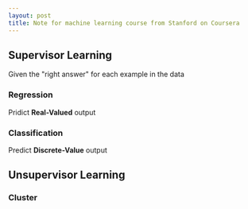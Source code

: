 ```yaml
---
layout: post
title: Note for machine learning course from Stanford on Coursera
---
```

## Supervisor Learning

  Given the "right answer" for each example in the data

### Regression

  Pridict **Real-Valued** output


### Classification
    
  Predict **Discrete-Value** output



## Unsupervisor Learning

### Cluster